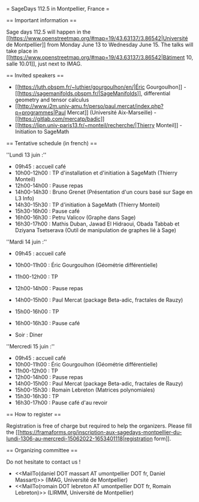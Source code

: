 = SageDays 112.5 in Montpellier, France =

== Important information ==

Sage days 112.5 will happen in the [[https://www.openstreetmap.org/#map=19/43.63137/3.86542|Université de Montpellier]] from Monday June 13 to Wednesday June 15. The talks will take place in [[https://www.openstreetmap.org/#map=19/43.63137/3.86542|Bâtiment 10, salle 10.01]], just next to IMAG.

== Invited speakers ==

 * [[https://luth.obspm.fr/~luthier/gourgoulhon/en/|Éric Gourgoulhon]] - [[https://sagemanifolds.obspm.fr/|SageManifolds]], differential geometry and tensor calculus
 * [[http://www.i2m.univ-amu.fr/perso/paul.mercat/index.php?p=programmes|Paul Mercat]] (Université Aix-Marseille) - [[https://gitlab.com/mercatp/badic]]
 * [[https://lipn.univ-paris13.fr/~monteil/recherche/|Thierry Monteil]] - Initiation to SageMath


== Tentative schedule (in french) ==

''Lundi 13 juin :''
 * 09h45       : accueil café
 * 10h00-12h00 : TP d'installation et d'initiation à SageMath (Thierry Monteil)
 * 12h00-14h00 : Pause repas
 * 14h00-14h30 : Bruno Grenet (Présentation d'un cours basé sur Sage en L3 Info)
 * 14h30-15h30 : TP d'initiation à SageMath (Thierry Monteil)
 * 15h30-16h00 : Pause café
 * 16h00-16h30 : Petru Valicov (Graphe dans Sage)
 * 16h30-17h00 : Mathis Duban, Jawad El Hidraoui, Obada Tabbab et Dziyana Tsetserava (Outil de manipulation de graphes lié à Sage)


''Mardi 14 juin :''
 * 09h45       : accueil café
 * 10h00-11h00 : Éric Gourgoulhon (Géométrie différentielle)
 * 11h00-12h00 : TP
 * 12h00-14h00 : Pause repas
 * 14h00-15h00 : Paul Mercat (package Beta-adic, fractales de Rauzy)
 * 15h00-16h00 : TP
 * 16h00-16h30 : Pause café

 * Soir : Diner

''Mercredi 15 juin :''
 * 09h45       : accueil café
 * 10h00-11h00 : Éric Gourgoulhon (Géométrie différentielle)
 * 11h00-12h00 : TP
 * 12h00-14h00 : Pause repas
 * 14h00-15h00 : Paul Mercat (package Beta-adic, fractales de Rauzy)
 * 15h00-15h30 : Romain Lebreton (Matrices polynomiales)
 * 15h30-16h30 : TP
 * 16h30-17h00 : Pause café d'au revoir


== How to register ==

Registration is free of charge but required to help the organizers. Please fill the [[https://framaforms.org/inscription-aux-sagedays-montpellier-du-lundi-1306-au-mercredi-15062022-1653401118|registration form]].

== Organizing committee ==

Do not hesitate to contact us !

 * <<MailTo(daniel DOT massart AT umontpellier DOT fr, Daniel Massart)>> (IMAG, Université de Montpellier)
 * <<MailTo(romain DOT lebreton AT umontpellier DOT fr, Romain Lebreton)>> (LIRMM, Université de Montpellier)
